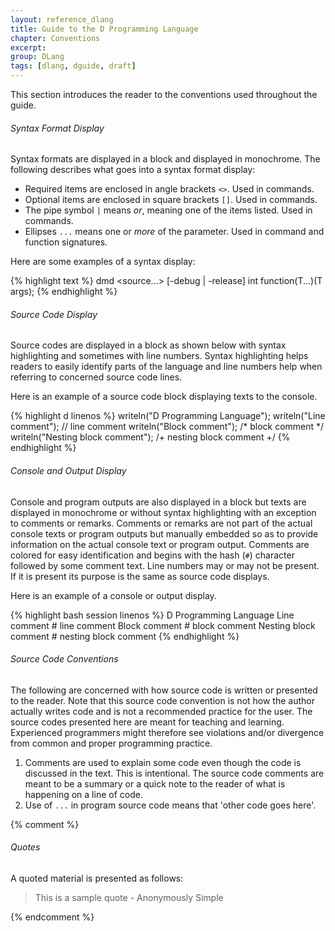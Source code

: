 ```yaml
---
layout: reference_dlang
title: Guide to the D Programming Language
chapter: Conventions
excerpt: 
group: DLang
tags: [dlang, dguide, draft]
---
```


This section introduces the reader to the conventions used throughout the guide.

###### Syntax Format Display

Syntax formats are displayed in a block and displayed in monochrome.
The following describes what goes into a syntax format display:

* Required items are enclosed in angle brackets `<>`. Used in commands.
* Optional items are enclosed in square brackets `[]`. Used in commands.
* The pipe symbol `|` means _or_, meaning one of the items listed. Used in commands.
* Ellipses `...` means one or _more_ of the parameter. Used in command and function signatures.

Here are some examples of a syntax display:

{% highlight text %}
dmd <source...> [-debug | -release]
int function(T...)(T args);
{% endhighlight %}

###### Source Code Display

Source codes are displayed in a block as shown below with syntax highlighting and sometimes with line numbers.
Syntax highlighting helps readers to easily identify parts of the language and line numbers help when referring to concerned source code lines.

Here is an example of a source code block displaying texts to the console.

{% highlight d linenos %}
writeln("D Programming Language");
writeln("Line comment");                // line comment
writeln("Block comment");               /* block comment */
writeln("Nesting block comment");       /+ nesting block comment +/
{% endhighlight %}

###### Console and Output Display

Console and program outputs are also displayed in a block but texts are displayed in monochrome or without syntax highlighting with an exception to comments or remarks.
Comments or remarks are not part of the actual console texts or program outputs but manually embedded so as to provide information on the actual console text or program output.
Comments are colored for easy identification and begins with the hash (`#`) character followed by some comment text.
Line numbers may or may not be present. If it is present its purpose is the same as source code displays.

Here is an example of a console or output display.

{% highlight bash session linenos %}
D Programming Language
Line comment                            # line comment
Block comment                           # block comment
Nesting block comment                   # nesting block comment
{% endhighlight %}

###### Source Code Conventions

The following are concerned with how source code is written or presented to the reader.
Note that this source code convention is not how the author actually writes code and is not a recommended practice for the user.
The source codes presented here are meant for teaching and learning.
Experienced programmers might therefore see violations and/or divergence from common and proper programming practice.

1. Comments are used to explain some code even though the code is discussed in the text.
This is intentional.
The source code comments are meant to be a summary or a quick note to the reader of what is happening on a line of code.
2. Use of `...` in program source code means that 'other code goes here'.


{% comment %}
###### Quotes

A quoted material is presented as follows:

> This is a sample quote - Anonymously Simple

{% endcomment %}
